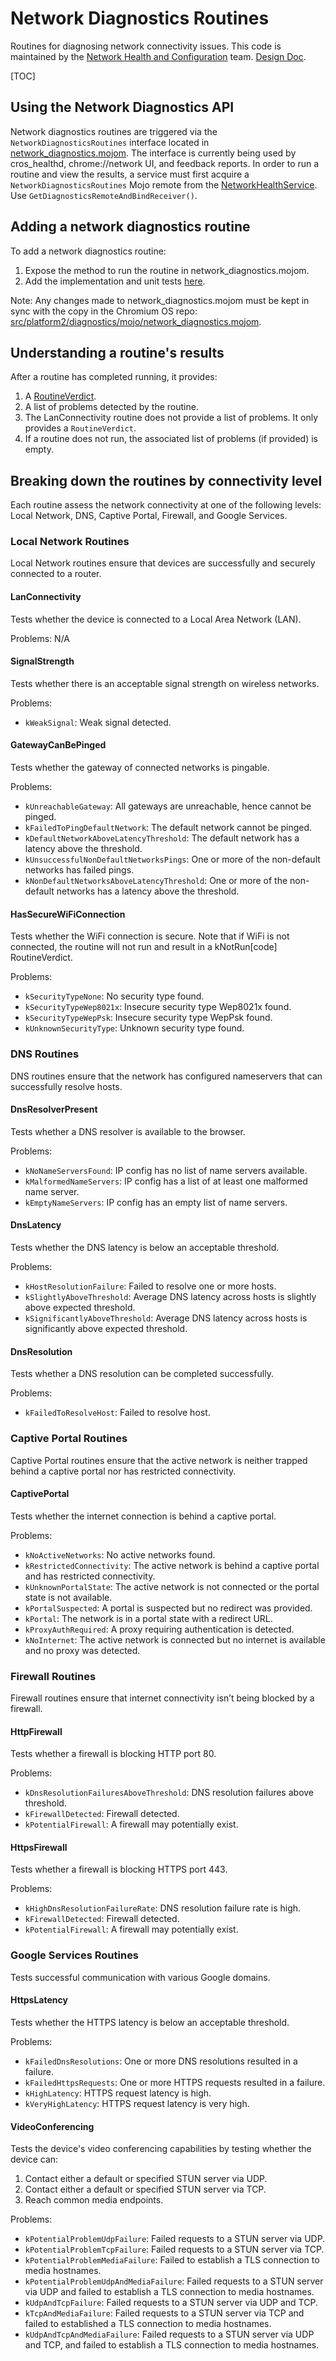 # Network Diagnostics Routines

Routines for diagnosing network connectivity issues. This code is maintained by
the [Network Health and Configuration] team. [Design Doc].

[TOC]

## Using the Network Diagnostics API

Network diagnostics routines are triggered via the `NetworkDiagnosticsRoutines`
interface located in [network_diagnostics.mojom]. The interface is currently
being used by cros_healthd, chrome://network UI, and feedback reports. In order
to run a routine and view the results, a service must first acquire a
`NetworkDiagnosticsRoutines` Mojo remote from the [NetworkHealthService]. Use
`GetDiagnosticsRemoteAndBindReceiver()`.

## Adding a network diagnostics routine

To add a network diagnostics routine:
1. Expose the method to run the routine in network_diagnostics.mojom.
2. Add the implementation and unit tests [here].

Note: Any changes made to network_diagnostics.mojom must be kept in sync with
the copy in the Chromium OS repo:
[src/platform2/diagnostics/mojo/network_diagnostics.mojom].

## Understanding a routine's results

After a routine has completed running, it provides:
1. A [RoutineVerdict].
2. A list of problems detected by the routine.
  1. The LanConnectivity routine does not provide a list of problems. It only
     provides a `RoutineVerdict`.
  2. If a routine does not run, the associated list of problems (if provided) is
     empty.

## Breaking down the routines by connectivity level

Each routine assess the network connectivity at one of the following levels:
Local Network, DNS, Captive Portal, Firewall, and Google Services.

### Local Network Routines

Local Network routines ensure that devices are successfully and securely
connected to a router.

#### LanConnectivity

Tests whether the device is connected to a Local Area Network (LAN).

Problems: N/A

#### SignalStrength

Tests whether there is an acceptable signal strength on wireless networks.

Problems:
* `kWeakSignal`: Weak signal detected.

#### GatewayCanBePinged

Tests whether the gateway of connected networks is pingable.

Problems:
* `kUnreachableGateway`: All gateways are unreachable, hence cannot be pinged.
* `kFailedToPingDefaultNetwork`: The default network cannot be pinged.
* `kDefaultNetworkAboveLatencyThreshold`: The default network has a latency
   above the threshold.
* `kUnsuccessfulNonDefaultNetworksPings`: One or more of the non-default
   networks has failed pings.
* `kNonDefaultNetworksAboveLatencyThreshold`: One or more of the non-default
   networks has a latency above the threshold.

#### HasSecureWiFiConnection

Tests whether the WiFi connection is secure. Note that if WiFi is not connected,
the routine will not run and result in a kNotRun[code] RoutineVerdict.

Problems:
* `kSecurityTypeNone`: No security type found.
* `kSecurityTypeWep8021x`: Insecure security type Wep8021x found.
* `kSecurityTypeWepPsk`: Insecure security type WepPsk found.
* `kUnknownSecurityType`: Unknown security type found.

### DNS Routines

DNS routines ensure that the network has configured nameservers that can
successfully resolve hosts.

#### DnsResolverPresent

Tests whether a DNS resolver is available to the browser.

Problems:
* `kNoNameServersFound`: IP config has no list of name servers available.
* `kMalformedNameServers`: IP config has a list of at least one malformed name
   server.
* `kEmptyNameServers`: IP config has an empty list of name servers.

#### DnsLatency

Tests whether the DNS latency is below an acceptable threshold.

Problems:
* `kHostResolutionFailure`: Failed to resolve one or more hosts.
* `kSlightlyAboveThreshold`: Average DNS latency across hosts is slightly above
   expected threshold.
* `kSignificantlyAboveThreshold`: Average DNS latency across hosts is
   significantly above expected threshold.

#### DnsResolution

Tests whether a DNS resolution can be completed successfully.

Problems:
* `kFailedToResolveHost`: Failed to resolve host.

### Captive Portal Routines

Captive Portal routines ensure that the active network is neither trapped behind
a captive portal nor has restricted connectivity.

#### CaptivePortal

Tests whether the internet connection is behind a captive portal.

Problems:
* `kNoActiveNetworks`: No active networks found.
* `kRestrictedConnectivity`: The active network is behind a captive portal and
    has restricted connectivity.
* `kUnknownPortalState`: The active network is not connected or the portal
    state is not available.
* `kPortalSuspected`: A portal is suspected but no redirect was provided.
* `kPortal`: The network is in a portal state with a redirect URL.
* `kProxyAuthRequired`: A proxy requiring authentication is detected.
* `kNoInternet`: The active network is connected but no internet is available
    and no proxy was detected.


### Firewall Routines

Firewall routines ensure that internet connectivity isn’t being blocked by a firewall.

#### HttpFirewall

Tests whether a firewall is blocking HTTP port 80.

Problems:
* `kDnsResolutionFailuresAboveThreshold`: DNS resolution failures above
   threshold.
* `kFirewallDetected`: Firewall detected.
* `kPotentialFirewall`: A firewall may potentially exist.

#### HttpsFirewall

Tests whether a firewall is blocking HTTPS port 443.

Problems:
* `kHighDnsResolutionFailureRate`: DNS resolution failure rate is high.
* `kFirewallDetected`: Firewall detected.
* `kPotentialFirewall`: A firewall may potentially exist.

### Google Services Routines

Tests successful communication with various Google domains.

#### HttpsLatency

Tests whether the HTTPS latency is below an acceptable threshold.

Problems:
* `kFailedDnsResolutions`: One or more DNS resolutions resulted in a failure.
* `kFailedHttpsRequests`: One or more HTTPS requests resulted in a failure.
* `kHighLatency`: HTTPS request latency is high.
* `kVeryHighLatency`: HTTPS request latency is very high.

#### VideoConferencing

Tests the device's video conferencing capabilities by testing whether the device
can:
1. Contact either a default or specified STUN server via UDP.
2. Contact either a default or specified STUN server via TCP.
3. Reach common media endpoints.

Problems:
* `kPotentialProblemUdpFailure`: Failed requests to a STUN server via UDP.
* `kPotentialProblemTcpFailure`: Failed requests to a STUN server via TCP.
* `kPotentialProblemMediaFailure`: Failed to establish a TLS connection to media hostnames.
* `kPotentialProblemUdpAndMediaFailure`: Failed requests to a STUN server via
UDP and failed to establish a TLS connection to media hostnames.
* `kUdpAndTcpFailure`: Failed requests to a STUN server via UDP and TCP.
* `kTcpAndMediaFailure`: Failed requests to a STUN server via TCP and failed to
established a TLS connection to media hostnames.
* `kUdpAndTcpAndMediaFailure`: Failed requests to a STUN server via UDP and TCP,
and failed to establish a TLS connection to media hostnames.

[Network Health and Configuration]: https://docs.google.com/document/d/10DSy-jZXaRo9I9aq1UqERy76t7HkgGvInWk57pHEkzg
[network_diagnostics.mojom]: https://source.chromium.org/chromium/chromium/src/+/main:chromeos/services/network_health/public/mojom/network_diagnostics.mojom?originalUrl=https:%2F%2Fcs.chromium.org%2F
[NetworkHealthService]: https://source.chromium.org/chromium/chromium/src/+/main:chrome/browser/chromeos/net/network_health/network_health_service.h?originalUrl=https:%2F%2Fcs.chromium.org%2F
[here]: https://source.chromium.org/chromium/chromium/src/+/main:chrome/browser/chromeos/net/network_diagnostics/
[RoutineVerdict]: https://source.chromium.org/chromium/chromium/src/+/main:chromeos/services/network_health/public/mojom/network_diagnostics.mojom;l=12;drc=93304dcbcf58b0af39403af08928ea4e4ec28e6d?originalUrl=https:%2F%2Fcs.chromium.org%2F
[Design Doc]: https://docs.google.com/document/d/1d5EoPBlsomWQ4HzqejFPG4v1d2cvPSndj7nmCjNZSSc
[src/platform2/diagnostics/mojo/network_diagnostics.mojom]: http://cs/chromeos_public/src/platform2/diagnostics/cros_healthd/network_diagnostics/
